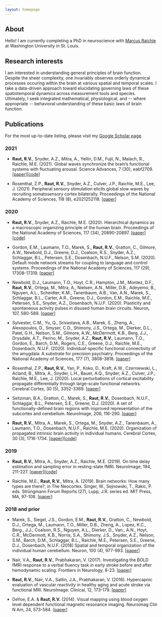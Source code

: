 ```yaml
---
layout: homepage
---
```


## About
Hello! I am currently completing a PhD in neuroscience with [Marcus Raichle](https://sites.wustl.edu/nillabs/people/marcus-e-raichle/) at Washington University in St. Louis.

## Research interests

I am interested in understanding general principles of brain function. Despite the sheer complexity, one invariably observes orderly dynamical processes occuring within the brain at various spatial and temporal scales. I take a data-driven approach toward elucidating governing laws of these spatiotemporal dynamics across measurement tools and species. Ultimately, I seek integrated mathematical, physiological, and -- where appropriate -- behavioral understanding of these basic laws of brain function.

## Publications

For the most up-to-date listing, please visit my [Google Scholar page](https://scholar.google.com/citations?user=fafSHeYAAAAJ&hl=en&oi=ao).

### 2021

- **Raut, R.V.**, Snyder, A.Z., Mitra, A., Yellin, D.M., Fujii, N., Malach, R., Raichle, M.E. (2021). Global waves synchronize the brain’s functional systems with fluctuating arousal. Science Advances, 7 (30), eabf2709. [[paper](https://advances.sciencemag.org/content/7/30/eabf2709)][[code](https://github.com/ryraut/arousal-waves)]


- Rosenthal, Z.P., **Raut, R.V.**, Snyder, A.Z., Culver, J.P., Raichle, M.E., Lee, J. (2021). Peripheral sensory stimulation elicits global slow waves by recruiting somatosensory cortex bilaterally. Proceedings of the National Academy of Sciences, 118 (8), e2021252118. [[paper](https://www.pnas.org/content/118/8/e2021252118)]

### 2020

- **Raut, R.V.**, Snyder, A.Z., Raichle, M.E. (2020). Hierarchical dynamics as a macroscopic organizing principle of the human brain. Proceedings of the National Academy of Sciences, 117 (34), 20890-20897. [[paper](https://www.pnas.org/content/117/34/20890)][[code](https://github.com/ryraut/intrinsic-timescales)]


- Gordon, E.M., Laumann, T.O., Marek, S., **Raut, R.V.**, Gratton, C., Gilmore, A.W., Newbold, D.J., Greene, D.J., Coalson, R.S., Snyder, A.Z., Schlaggar, B.L., Petersen, S.E., Dosenbach, N.U.F., Nelson, S.M. (2020). Default mode network streams for coupling to language and control systems. Proceedings of the National Academy of Sciences, 117 (29), 17308-17319. [[paper](https://www.pnas.org/content/117/29/17308)]


- Newbold, D.J., Laumann, T.O., Hoyt, C.R., Hampton, J.M., Montez, D.F., **Raut, R.V.**, Ortega, M., Mitra, A., Nielsen, A.N., Miller, D.B., Adeyemo, B., Nguyen, A.L., Scheidter, K.M., Tanenbaum, A.B., Van, A.N., Marek, S., Schlaggar, B.L., Carter, A.R., Greene, D.J., Gordon, E.M., Raichle, M.E., Petersen, S.E., Snyder, A.Z., Dosenbach, N.U.F. (2020). Plasticity and spontaneous activity pulses in disused human brain circuits. Neuron, 107, 580-589. [[paper](https://www.sciencedirect.com/science/article/pii/S0896627320303536)]


- Sylvester, C.M., Yu, Q., Srivastava, A.B., Marek, S., Zheng, A., Alexopoulos, D., Smyser, C.D., Shimony, J.S., Ortega, M., Dierker, D.L., Patel, G.H., Nelson, S.M., Gilmore, A.W., McDermott, K.B., Berg, J.J., Drysdale, A.T., Perino, M., Snyder, A.Z., **Raut, R.V.**, Laumann, T.O., Gordon, E., Barch, D.M., Rogers, C.E., Greene, D.J., Raichle, M.E., Dosenbach, N.U.F. (2020). Individual-specific functional connectivity of the amygdala: A substrate for precision psychiatry. Proceedings of the National Academy of Sciences, 177 (7), 3808-3818. [[paper](https://www.pnas.org/content/117/7/3808.short)]


- Rosenthal, Z.P., **Raut, R.V.**, Yan, P., Koko, D., Kraft, A.W., Czerniewski, L., Acland, B., Mitra, A., Snyder, L.H., Bauer, A.Q., Snyder, A.Z., Culver, J.P., Raichle, M.E., Lee, J. (2020). Local perturbations of cortical excitability propagate differentially through large-scale functional networks. Cerebral Cortex, 30 (5), 3352-3369. [[paper](https://doi.org/10.1093/cercor/bhz314)]


- Seitzman, B.A., Gratton, C., Marek, S., **Raut, R.V.**, Dosenbach, N.U.F., Schlaggar, B.L., Petersen, S.E., Greene, D.J. (2020). A set of functionally-defined brain regions with improved representation of the subcortex and cerebellum. NeuroImage, 206, 116-290. [[paper](https://www.sciencedirect.com/science/article/pii/S105381191930881X)]


- **Raut, R.V.**, Mitra, A., Marek, S., Ortega, M., Snyder, A.Z., Tanenbaum, A., Laumann, T.O., Dosenbach, N.U.F., Raichle, M.E. (2020). Organization of propagated intrinsic brain activity in individual humans. Cerebral Cortex, 30 (3), 1716-1734. [[paper](https://academic.oup.com/cercor/article/30/3/1716/5559315)][[code](https://github.com/ryraut/lag-code)]

### 2019

- **Raut, R.V.**, Mitra, A., Snyder, A.Z., Raichle, M.E. (2019). On time delay estimation and sampling error in resting-state fMRI. NeuroImage, 194, 211-227. [[paper](https://www.sciencedirect.com/science/article/pii/S1053811919301934)][[code](https://github.com/ryraut/lag-code)]


- Raichle, M.E., **Raut, R.V.**, Mitra, A. (2019). Brain networks: How many types are there?, in The Neocortex. Singer, W., Sejnowski, T., Rakic, P. eds. Strüngmann Forum Reports (27), Lupp, J.R. series ed. MIT Press, MA, 97-108. [[paper](https://www.esforum.de/publications/PDFs/sfr27/SFR27_06_Raichle.pdf)]

### 2018 and prior
- Marek, S., Siegel, J.S., Gordon, E.M., **Raut, R.V.**, Gratton, C., Newbold, D.J., Ortega, M., Laumann, T.O., Miller, D.B., Zheng, A., Lopez, K.C., Berg., J.J., Coalson, R.S., Nguyen, A.L., Dierker, D., Van., A.N., Hoyt, C.R., McDermott, K.B., Norris, S.A., Shimony, J.S., Snyder, A.Z., Nelson, S.M., Barch, D.M., Schlaggar, B.L., Raichle, M.E., Petersen, S.E., Greene, D.J., Dosenbach, N.U.F. (2018) Spatial and temporal organization of the individual human cerebellum. Neuron, 100 (4), 977-993. [[paper](https://www.sciencedirect.com/science/article/pii/S0896627318308985)]


- Nair, V.A., **Raut, R.V.**, Prabhakaran, V. (2017). Investigating the BOLD fMRI response to a verbal fluency task in early stroke before and after hemodynamic scaling. Frontiers in Neurology, 8-23. [[paper](https://www.frontiersin.org/articles/10.3389/fneur.2017.00283/full)]


- **Raut, R.V.**, Nair, V.A., Sattin, J.A., Prabhakaran, V. (2016). Hypercapnic evaluation of vascular reactivity in healthy aging and acute stroke via functional MRI. NeuroImage: Clinical, 12, 173-179. [[paper](https://www.sciencedirect.com/science/article/pii/S2213158216301140)]


- DeYoe, E.A. & **Raut, R.V.** (2014). Visual mapping using blood oxygen level dependent functional magnetic resonance imaging. Neuroimag Clin N Am, 24, 573-584. [[paper](https://www.neuroimaging.theclinics.com/article/S1052-5149(14)00079-3/abstract)]
